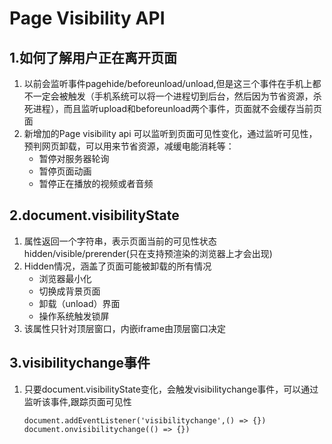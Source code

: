 
# Page Visibility API
## 1.如何了解用户正在离开页面
1. 以前会监听事件pagehide/beforeunload/unload,但是这三个事件在手机上都不一定会被触发（手机系统可以将一个进程切到后台，然后因为节省资源，杀死进程），而且监听upload和beforeunload两个事件，页面就不会缓存当前页面
2. 新增加的Page visibility api 可以监听到页面可见性变化，通过监听可见性，预判网页卸载，可以用来节省资源，减缓电能消耗等：
   - 暂停对服务器轮询
   - 暂停页面动画
   - 暂停正在播放的视频或者音频

## 2.document.visibilityState
1. 属性返回一个字符串，表示页面当前的可见性状态hidden/visible/prerender(只在支持预渲染的浏览器上才会出现)
2. Hidden情况，涵盖了页面可能被卸载的所有情况
   - 浏览器最小化
   - 切换成背景页面
   - 卸载（unload）界面
   - 操作系统触发锁屏
3. 该属性只针对顶层窗口，内嵌iframe由顶层窗口决定

## 3.visibilitychange事件
1. 只要document.visibilityState变化，会触发visibilitychange事件，可以通过监听该事件,跟踪页面可见性
   ```
   document.addEventListener('visibilitychange',() => {})
   document.onvisibilitychange(() => {})
   ```